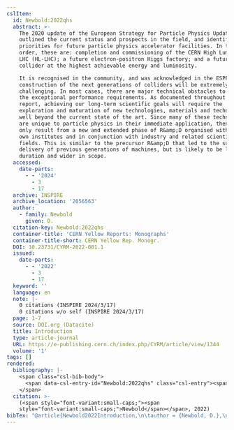 ```yaml
---
cslItem:
  id: Newbold:2022qhs
  abstract: >-
    The 2020 update of the European Strategy for Particle Physics Update (ESPPU)
    outlined the current status and prospects in the field, and identified
    priorities for future particle physics accelerator facilities. In time
    order, these are: completion and commissioning of the CERN High Luminosity
    LHC (HL-LHC); a future electron-positron Higgs factory; and a future hadron
    collider at the highest achievable energy and luminosity.

    It is recognised in the community, and was acknowledged in the ESPPU, that
    construction of the next generations of colliders will be extremely
    challenging. In most cases, there are major technical obstacles to meeting
    the exceptional performance requirements. As documented throughout this
    report, achieving our long-term scientific goals will require the
    exploration and maturation of new technologies, materials and techniques to
    well beyond the current state of the art. Since many of these technologies
    are unique to particle physics in their immediate application, then this can
    only result from a new and extended phase of R&amp;D organised within our
    own institutes and in conjunction with industry and related scientific
    fields. This is similar to the precursor R&amp;D that led to the successful
    delivery of previous generations of machines, but is likely to be longer in
    duration and wider in scope.
  accessed:
    date-parts:
      - - '2024'
        - 3
        - 17
  archive: INSPIRE
  archive_location: '2056563'
  author:
    - family: Newbold
      given: D.
  citation-key: Newbold:2022qhs
  container-title: 'CERN Yellow Reports: Monographs'
  container-title-short: CERN Yellow Rep. Monogr.
  DOI: 10.23731/CYRM-2022-001.1
  issued:
    date-parts:
      - - '2022'
        - 3
        - 17
  keyword: ''
  language: en
  note: |-
    0 citations (INSPIRE 2024/3/17)
    0 citations w/o self (INSPIRE 2024/3/17)
  page: 1-7
  source: DOI.org (Datacite)
  title: Introduction
  type: article-journal
  URL: https://e-publishing.cern.ch/index.php/CYRM/article/view/1344
  volume: '1'
tags: []
rendered:
  bibliography: |-
    <span class="csl-bib-body">
      <span data-csl-entry-id="Newbold:2022qhs" class="csl-entry"><span class='author-bib'>Newbold</span>. <span class='date-bib'>(2022)</span>. <span class='title'><b>Introduction</b></span>. <i>CERN Yellow Reports: Monographs</i>, <i>1</i>, 1–7. INSPIRE. <span class='URL'><a href='https://doi.org/10.23731/CYRM-2022-001.1'>LINK</a></span></span>
    </span>
  citation: >-
    (<span style="font-variant:small-caps;"><span
    style="font-variant:small-caps;">Newbold</span></span>, 2022)
bibTex: "@article{Newbold2022Introduction,\n\tauthor = {Newbold, D.},\n\tjournal = {CERN Yellow Reports: Monographs},\n\tdoi = {10.23731/CYRM-2022-001.1},\n\tyear = {2022},\n\tmonth = {mar 17},\n\tnote = {0 citations (INSPIRE 2024/3/17)\n0 citations w/o self (INSPIRE 2024/3/17)},\n\tpages = {1--7},\n\ttitle = {Introduction},\n\turl = {https://e-publishing.cern.ch/index.php/CYRM/article/view/1344},\n\thowpublished = {https://e-publishing.cern.ch/index.php/CYRM/article/view/1344},\n\tvolume = {1},\n}\n\n"
---
```

